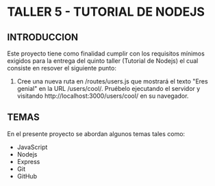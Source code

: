 # TALLER 5 - TUTORIAL DE NODEJS

## INTRODUCCION

Este proyecto tiene como finalidad cumplir con los requisitos mínimos exigidos para la entrega del quinto taller (Tutorial de Nodejs) el cual consiste en resover el siguiente punto:

1. Cree una nueva ruta en /routes/users.js que mostrará el texto "Eres genial" en la URL /users/cool/. Pruébelo ejecutando el servidor y visitando http://localhost:3000/users/cool/ en su navegador.

## TEMAS

En el presente proyecto se abordan algunos temas tales como:

- JavaScript
- Nodejs
- Express
- Git
- GitHub
